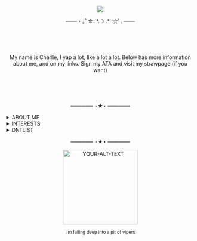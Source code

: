 

<p align="center">
<img src="https://64.media.tumblr.com/81a8ac7e0117a3da2fe6e0e5131b8d4b/tumblr_nh3dv4yJsg1txt22yo1_500.gif"/>
</p>
<p align="center">─── ･ ｡ﾟ☆: *.☽ .* :☆ﾟ. ───</p>
<br/><br/><br/>
<p align="center">My name is Charlie, I yap a lot, like a lot a lot. Below has more information about me, and on my links. Sign my ATA and visit my strawpage (if you want) </p>
<br/><br/><br/>

<p align="center">
══════ ⋆★⋆ ══════</p>
<details>
<summary>ABOUT ME</summary>
<p align="center">☆ I go off tab and get distracted a lot. If you want my attention whispering is best</p>
<p align="center">☆ I type a lot really fast, sorry in advance</p>
<p align="center">☆ I don't like offensive humor, especially from strangers. If I don't know you, don't be fake mean with me</p>
<p align="center">☆ C+H is okay, just don't be strange</p>
<p align="center">
</details>
<details>
    <summary>INTERESTS</summary>
<p align="center">✧ Cobra Kai (main interest)</p>
<p align="center">✧ Misfits</p>
<p align="center">✧ Minecraft</p>
<p align="center">✧ Stranger Things</p>
<p align="center">✧ Julie and the Phantoms</p>
<p align="center">✧ Waterparks, Dead Kennedys, Kendrick Lamar</p>
</details>

<details>
    <summary>DNI LIST</summary>
<p align="center">★ Basic DNI Critera</p>
<p align="center">★ People who make jokes about real life tragedies</p>
<p align="center">★ Heavy stans of any celebrity</p>
<p align="center">★ People who make KMS/KYS jokes</p>
<p align="center">★ Most bottom dockies</p>
</details>
<p align="center">══════ ⋆★⋆ ══════</p>


<p align="center"><picture>
 <source media="(prefers-color-scheme: dark)" srcset="https://i.imgur.com/yymjFm1.png">
 <source media="(prefers-color-scheme: light)" srcset="https://i.pinimg.com/550x/26/01/b6/2601b64a9fc4ac076cb18efbd3aa1839.jpg">
 <img alt="YOUR-ALT-TEXT" width="200" height="200" src="YOUR-DEFAULT-IMAGE">
</picture></p>

<p align="center"><sub>I'm falling deep into a pit of vipers</sub></p>

